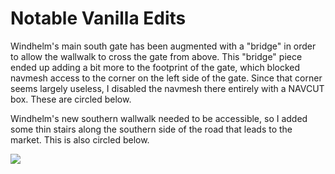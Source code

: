 # Notable Vanilla Edits

Windhelm's main south gate has been augmented with a "bridge" in order to allow the wallwalk to cross the gate from above. This "bridge" piece ended up adding a bit more to the footprint of the gate, which blocked navmesh access to the corner on the left side of the gate. Since that corner seems largely useless, I disabled the navmesh there entirely with a NAVCUT box. These are circled below.

Windhelm's new southern wallwalk needed to be accessible, so I added some thin stairs along the southern side of the road that leads to the market. This is also circled below.

![](/windhelm/pics/vanillaedit01.png?raw=true)

